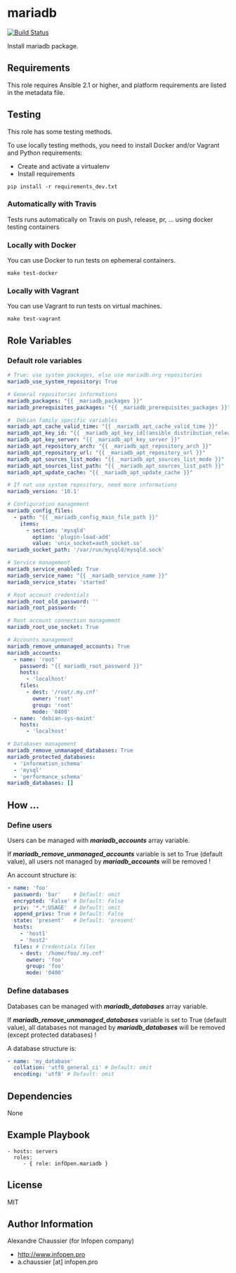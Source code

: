 # mariadb

[![Build Status](https://travis-ci.org/infOpen/ansible-role-mariadb.svg?branch=master)](https://travis-ci.org/infOpen/ansible-role-mariadb)

Install mariadb package.

## Requirements

This role requires Ansible 2.1 or higher,
and platform requirements are listed in the metadata file.

## Testing

This role has some testing methods.

To use locally testing methods, you need to install Docker and/or Vagrant and Python requirements:

* Create and activate a virtualenv
* Install requirements

```
pip install -r requirements_dev.txt
```

### Automatically with Travis

Tests runs automatically on Travis on push, release, pr, ... using docker testing containers

### Locally with Docker

You can use Docker to run tests on ephemeral containers.

```
make test-docker
```

### Locally with Vagrant

You can use Vagrant to run tests on virtual machines.

```
make test-vagrant
```

## Role Variables

### Default role variables

``` yaml
# True: use system packages, else use mariadb.org repositories
mariadb_use_system_repository: True

# General repositories informations
mariadb_packages: "{{ _mariadb_packages }}"
mariadb_prerequisites_packages: "{{ _mariadb_prerequisites_packages }}"

#  Debian family specific variables
mariadb_apt_cache_valid_time: "{{ _mariadb_apt_cache_valid_time }}"
mariadb_apt_key_id: "{{ _mariadb_apt_key_id[(ansible_distribution_release | lower)] }}"
mariadb_apt_key_server: "{{ _mariadb_apt_key_server }}"
mariadb_apt_repository_arch: "{{ _mariadb_apt_repository_arch }}"
mariadb_apt_repository_url: "{{ _mariadb_apt_repository_url }}"
mariadb_apt_sources_list_mode: "{{ _mariadb_apt_sources_list_mode }}"
mariadb_apt_sources_list_path: "{{ _mariadb_apt_sources_list_path }}"
mariadb_apt_update_cache: "{{ _mariadb_apt_update_cache }}"

# If not use system repository, need more informations
mariadb_version: '10.1'

# Configuration management
mariadb_config_files:
  - path: "{{ _mariadb_config_main_file_path }}"
    items:
      - section: 'mysqld'
        option: 'plugin-load-add'
        value: 'unix_socket=auth_socket.so'
mariadb_socket_path: '/var/run/mysqld/mysqld.sock'

# Service management
mariadb_service_enabled: True
mariadb_service_name: "{{ _mariadb_service_name }}"
mariadb_service_state: 'started'

# Root account credentials
mariadb_root_old_password: ''
mariadb_root_password: ''

# Root account connection management
mariadb_root_use_socket: True

# Accounts management
mariadb_remove_unmanaged_accounts: True
mariadb_accounts:
  - name: 'root'
    password: "{{ mariadb_root_password }}"
    hosts:
      - 'localhost'
    files:
      - dest: '/root/.my.cnf'
        owner: 'root'
        group: 'root'
        mode: '0400'
  - name: 'debian-sys-maint'
    hosts:
      - 'localhost'

# Databases management
mariadb_remove_unmanaged_databases: True
mariadb_protected_databases:
  - 'information_schema'
  - 'mysql'
  - 'performance_schema'
mariadb_databases: []
```

## How ...

### Define users

Users can be managed with ***mariadb_accounts*** array variable.

If ***mariadb_remove_unmanaged_accounts*** variable is set to True (default value), all users not managed by ***mariadb_accounts*** will be removed !

An account structure is:
```yaml
- name: 'foo'
  password: 'bar'    # Default: omit
  encrypted: 'False' # Default: False
  priv: '*.*:USAGE'  # Default: omit
  append_privs: True # Default: False
  state: 'present'   # Default: 'present'
  hosts:
    - 'host1'
    - 'host2'
  files: # Credentials files
    - dest: '/home/foo/.my.cnf'
      owner: 'foo'
      group: 'foo'
      mode: '0400'
```

### Define databases

Databases can be managed with ***mariadb_databases*** array variable.

If ***mariadb_remove_unmanaged_databases*** variable is set to True (default value), all databases not managed by ***mariadb_databases*** will be removed (except protected databases) !

A database structure is:
```yaml
- name: 'my_database'
  collation: 'utf8_general_ci' # Default: omit
  encoding: 'utf8' # Default: omit
```

## Dependencies

None

## Example Playbook

    - hosts: servers
      roles:
         - { role: infOpen.mariadb }

## License

MIT

## Author Information

Alexandre Chaussier (for Infopen company)
- http://www.infopen.pro
- a.chaussier [at] infopen.pro
